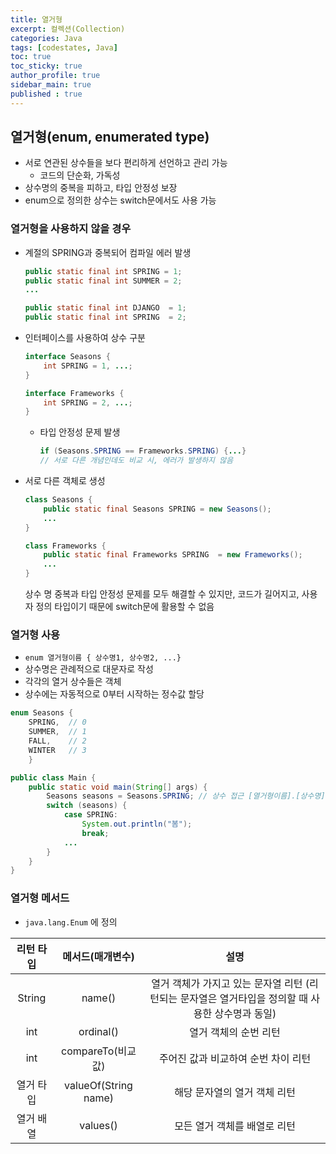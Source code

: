 ```yaml
---
title: 열거형
excerpt: 컬렉션(Collection)
categories: Java
tags: [codestates, Java]
toc: true
toc_sticky: true
author_profile: true
sidebar_main: true
published : true
---
```

## 열거형(enum, enumerated type)
- 서로 연관된 상수들을 보다 편리하게 선언하고 관리 가능
  - 코드의 단순화, 가독성
- 상수명의 중복을 피하고, 타입 안정성 보장
- enum으로 정의한 상수는 switch문에서도 사용 가능

### 열거형을 사용하지 않을 경우
- 계절의 SPRING과 중복되어 컴파일 에러 발생

    ```java
    public static final int SPRING = 1;
    public static final int SUMMER = 2;
    ...

    public static final int DJANGO  = 1;
    public static final int SPRING  = 2; 
    ```
- 인터페이스를 사용하여 상수 구분

    ```java
    interface Seasons {
        int SPRING = 1, ...;
    }

    interface Frameworks {
        int SPRING = 2, ...;
    }
    ```
    - 타입 안정성 문제 발생

        ```java
        if (Seasons.SPRING == Frameworks.SPRING) {...}
        // 서로 다른 개념인데도 비교 시, 에러가 발생하지 않음
        ```
- 서로 다른 객체로 생성

    ```java
    class Seasons {
        public static final Seasons SPRING = new Seasons();
        ...
    }

    class Frameworks {
        public static final Frameworks SPRING  = new Frameworks();
        ...
    }
    ```
    상수 명 중복과 타입 안정성 문제를 모두 해결할 수 있지만, 코드가 길어지고, 사용자 정의 타입이기 때문에 switch문에 활용할 수 없음

### 열거형 사용
- ```enum 열거형이름 { 상수명1, 상수명2, ...}```
- 상수명은 관례적으로 대문자로 작성
- 각각의 열거 상수들은 객체
- 상수에는 자동적으로 0부터 시작하는 정수값 할당

```java
enum Seasons { 
    SPRING,  // 0
    SUMMER,  // 1
    FALL,    // 2 
    WINTER   // 3 
    }

public class Main {
    public static void main(String[] args) {
        Seasons seasons = Seasons.SPRING; // 상수 접근 [열거형이름].[상수명]
        switch (seasons) {
            case SPRING:
                System.out.println("봄");
                break;
            ...
        }
    }
}
```

### 열거형 메서드
- ```java.lang.Enum``` 에 정의

|리턴 타입|메서드(매개변수)|설명|
|:-:|:-:|:-:|
|String|name()|열거 객체가 가지고 있는 문자열 리턴 (리턴되는 문자열은 열거타입을 정의할 때 사용한 상수명과 동일)|
|int|ordinal()|열거 객체의 순번 리턴|
|int|compareTo(비교값)|주어진 값과 비교하여 순번 차이 리턴|
|열거 타입|valueOf(String name)|해당 문자열의 열거 객체 리턴|
|열거 배열|values()|모든 열거 객체를 배열로 리턴|


